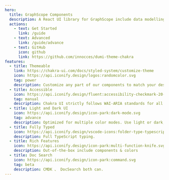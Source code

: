 ```yaml
---
hero:
  title: GraphScope Components
  description: A React UI library for GraphScope include data modelling, data import, and query analysis related to graph computation.
  actions:
    - text: Get Started
      link: /guide
    - text: Advanced
      link: /guide/advance
    - text: GitHub
      icon: github
      link: https://github.com/innocces/dumi-theme-chakra
features:
  - title: Themeable
    link: https://chakra-ui.com/docs/styled-system/customize-theme
    icon: https://api.iconify.design/logos:randomcolor.svg
    tag: power
    description: Customize any part of our components to match your design needs.
  - title: Accessible
    icon: https://api.iconify.design/fluent:accessibility-checkmark-20-regular.svg
    tag: manual
    description: Chakra UI strictly follows WAI-ARIA standards for all components.
  - title: Light and Dark UI
    icon: https://api.iconify.design/icon-park:dark-mode.svg
    tag: advance
    description: Optimized for multiple color modes. Use light or dark, your choice.
  - title: Fully Typed
    icon: https://api.iconify.design/vscode-icons:folder-type-typescript.svg
    description: Full TypeScript typing.
  - title: Rich Features
    icon: https://api.iconify.design/icon-park:multi-function-knife.svg
    description: Out-of-the-box include components & colors
  - title: Doc Search
    icon: https://api.iconify.design/icon-park:command.svg
    tag: beta
    description: CMDK 、 DocSearch both can.
---
```


